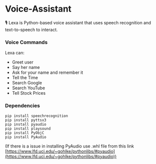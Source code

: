 # Voice-Assistant

🎙️ Lexa is Python-based voice assistant that uses speech recognition and text-to-speech to interact.

### Voice Commands

Lexa can:
- Greet user
- Say her name
- Ask for your name and remember it
- Tell the Time
- Search Google
- Search YouTube
- Tell Stock Prices

### Dependencies

```
pip install speechrecognition
pip install pyttsx3
pip install pyaudio
pip install playsound
pip install PyObjC
pip install PyAudio
```
(If there is a issue in installing PyAudio use .whl file from this link [https://www.lfd.uci.edu/~gohlke/pythonlibs/#pyaudio](https://www.lfd.uci.edu/~gohlke/pythonlibs/#pyaudio))  


